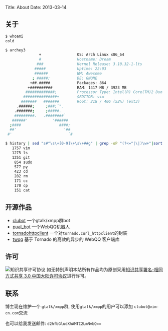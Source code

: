 Title: About
Date: 2013-03-14

## 关于
```bash
$ whoami
cold

$ archey3
               +                OS: Arch Linux x86_64
               #                Hostname: Dream
              ###               Kernel Release: 3.10.32-1-lts
             #####              Uptime: 22:03
             ######             WM: Awesome
            ; #####;            DE: GNOME
           +##.#####            Packages: 864
          +##########           RAM: 1417 MB / 3923 MB
         #############;         Processor Type: Intel(R) Core(TM)2 Duo CPU     E7500  @ 2.93GHz
        ###############+        $EDITOR: vim
       #######   #######        Root: 21G / 40G (52%) (ext3)
     .######;     ;###;`".      
    .#######;     ;#####.       
    #########.   .########`     
   ######'           '######    
  ;####                 ####;   
  ##'                     '##   
 #'                         `#  

$ history | sed "s#^\s\+[0-9]\+\s\+##g" | grep -oP "(?<=^|\|)\w+"|sort |uniq -c| sort -k1,1nr -k2 | head
   1757 vim
   1275 ls
   1251 git
    854 sudo
    577 py
    423 cd
    282 rm
    171 cc
    170 cp
    151 cat
```

## 开源作品
* [clubot](https://github.com/coldnight/clubot) 一个gtalk/xmpp群bot
* [pual_bot](https://github.com/coldnight/pual_bot) 一个WebQQ机器人
* [tornadohttpclient](https://github.com/coldnight/tornadohttpclient) 一个对`tornado.curl_httpclient`的封装
* [twqq](https://github.com/coldnight/twqq) 基于 Tornado 的高效的异步的 WebQQ 客户端库

## 许可
![知识共享许可协议](http://i.creativecommons.org/l/by-sa/3.0/cn/88x31.png)
如无特别声明本站所有作品均为原创采用[知识共享署名-相同方式共享 3.0 中国大陆许可协议](http://creativecommons.org/licenses/by-sa/3.0/cn/)进行许可。

## 联系
博主现在维护一个 `gtalk/xmpp`群, 使用`gtalk/xmpp`的用户可以添加 `clubot@vim-cn.com`交流

也可以给我发送邮件: `d2hfbGludXhAMTI2LmNvbQ==`
